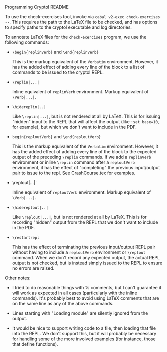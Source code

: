 Programming Cryptol README

To use the check-exercises tool, invoke via `cabal v2-exec
check-exercises --`. This requires the path to the LaTeX file to be
checked, and has options to specify paths to the cryptol executable
and log directories.

To annotate LaTeX files for the `check-exercises` program, we use the
following commands:

* `\begin{replinVerb}` and `\end{replinVerb}`

  This is the markup equivalent of the `Verbatim` environment.
  However, it has the added effect of adding every line of the block
  to a list of commands to be issued to the cryptol REPL.
  
* `\replin|...|`

  Inline equivalent of `replinVerb` environment. Markup equivalent of
  `\Verb|...|`.

* `\hidereplin|..|`

  Like `\replin|...|`, but is not rendered at all by LaTeX. This is
  for issuing "hidden" input to the REPL that will affect the output
  (like `:set base=10`, for example), but which we don't want to
  include in the PDF.

* `begin{reploutVerb}` and `\end{reploutVerb}`

  This is the markup equivalent of the `Verbatim` environment.
  However, it has the added effect of adding every line of the block
  to the expected output of the preceding `\replin` commands. If we add
  a `replinVerb` environment or inline `\replin` command after a
  `reploutVerb` environment, it has the effect of "completing" the
  previous input/output pair to issue to the repl. See CrashCourse.tex
  for examples.
  
* \replout|...|`

  Inline equivalent of `reploutVerb` environment. Markup equivalent of
  `\Verb|...|`.

* `\hidereplout|..|`

  Like `\replout|...|`, but is not rendered at all by LaTeX. This is
  for recording "hidden" output from the REPL that we don't want to
  include in the PDF.
  
* `\restartrepl`

  This has the effect of terminating the previous input/output REPL
  pair without having to include a `reploutVerb` environment or
  `\replout` command. When we don't record any expected output, the
  actual REPL output is not checked, but is instead simply issued to
  the REPL to ensure no errors are raised.

Other notes:

* I tried to do reasonable things with % comments, but I can't guarantee it will
  work as expected in all cases (particularly with the inline commands). It's
  probably best to avoid using LaTeX comments that are on the same line as any
  of the above commands.

* Lines starting with "Loading module" are silently ignored from the output.

* It would be nice to support writing code to a file, then loading that file
  into the REPL. We don't support this, but it will probably be necessary for
  handling some of the more involved examples (for instance, those that define
  functions).
